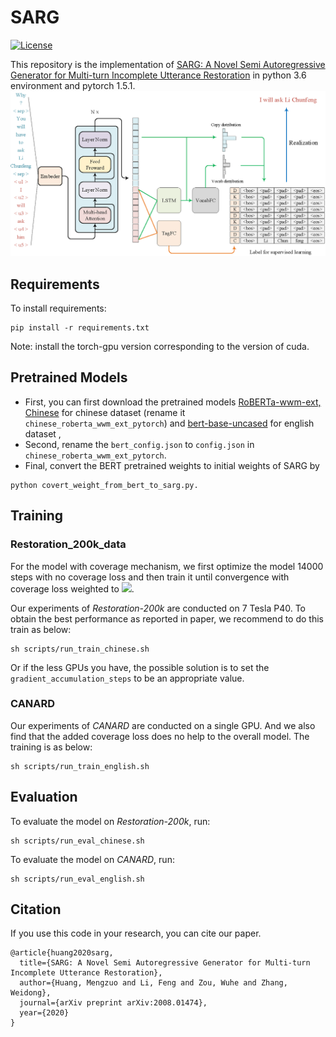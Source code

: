 # SARG
[![License](https://img.shields.io/badge/license-BSD--3--Clause-blue.svg)](https://raw.githubusercontent.com/NetEase-GameAI/SARG/master/LICENSE) 


This repository is the implementation of [SARG: A Novel Semi Autoregressive Generator for Multi-turn Incomplete Utterance Restoration](https://arxiv.org/abs/2008.01474) in python 3.6 environment and pytorch 1.5.1.
![sarg](asset/sarg.png)


## Requirements

To install requirements:

```setup
pip install -r requirements.txt
```
Note: install the torch-gpu version corresponding to the version of cuda. 

## Pretrained Models
* First, you can first download the pretrained models [RoBERTa-wwm-ext, Chinese](https://github.com/ymcui/Chinese-BERT-wwm) for chinese dataset (rename it `chinese_roberta_wwm_ext_pytorch`) and  [bert-base-uncased](https://huggingface.co/bert-base-uncased/tree/main) for english dataset , 
* Second, rename the `bert_config.json` to `config.json` in `chinese_roberta_wwm_ext_pytorch`.
* Final, convert the BERT pretrained weights to initial weights of SARG by 
```
python covert_weight_from_bert_to_sarg.py.
```


## Training

### Restoration_200k_data
For the model with coverage mechanism, we first optimize the model 14000 steps with no coverage loss and then train it until convergence with coverage loss weighted to <img src="http://latex.codecogs.com/gif.latex?\lambda=1" />.

Our experiments of _Restoration-200k_ are conducted on 7 Tesla P40. To obtain the best performance as reported in paper, we recommend to do this train as below:

```train
sh scripts/run_train_chinese.sh
```
Or if the less GPUs you have, the possible solution is to set the  `gradient_accumulation_steps` to be an appropriate value.

### CANARD

Our experiments of _CANARD_ are conducted on a single GPU. And we also find that the added coverage loss does no help to the overall model. The training is as below:

```train
sh scripts/run_train_english.sh
```

## Evaluation

To evaluate the model on _Restoration-200k_, run:

```eval
sh scripts/run_eval_chinese.sh
```

To evaluate the model on _CANARD_, run:
```eval
sh scripts/run_eval_english.sh
```

## Citation

If you use this code in your research, you can cite our paper.

```
@article{huang2020sarg,
  title={SARG: A Novel Semi Autoregressive Generator for Multi-turn Incomplete Utterance Restoration},
  author={Huang, Mengzuo and Li, Feng and Zou, Wuhe and Zhang, Weidong},
  journal={arXiv preprint arXiv:2008.01474},
  year={2020}
}
```

